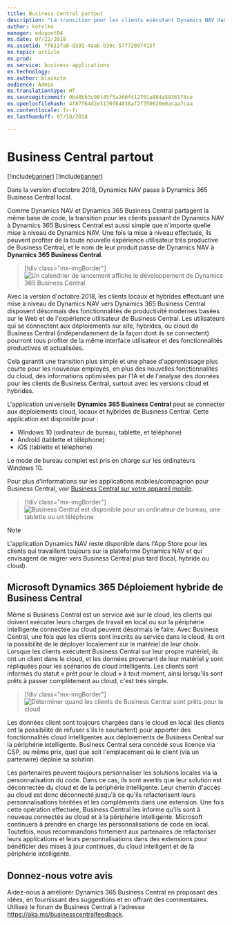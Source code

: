 ```yaml
---
title: Business Central partout
description: "La transition pour les clients exécutant Dynamics NAV dans Dynamics 365 Business Central est aussi simple que n'importe quelle mise à niveau de Dynamics NAV."
author: kotelko
manager: edupont04
ms.date: 07/22/2018
ms.assetid: ff613fa8-d391-4aab-b39c-57772097415f
ms.topic: article
ms.prod: 
ms.service: business-applications
ms.technology: 
ms.author: blazkote
audience: Admin
ms.translationtype: HT
ms.sourcegitcommit: 0b40bb3c98145f5a260f412701a884a5936174ce
ms.openlocfilehash: 4f87f64d2e3170f64036af2f350020e0acaa7caa
ms.contentlocale: fr-fr
ms.lasthandoff: 07/18/2018

---
```

#  <a name="business-central-everywhere"></a>Business Central partout

[!include[banner](../../includes/banner.md)]
[!include[banner](Includes/disclaimer.md)]

Dans la version d'octobre 2018, Dynamics NAV passe à Dynamics 365 Business Central local.  

Comme Dynamics NAV et Dynamics 365 Business Central partagent la même base de code, la transition pour les clients passant de Dynamics NAV à Dynamics 365 Business Central est aussi simple que n'importe quelle mise à niveau de Dynamics NAV. Une fois la mise à niveau effectuée, ils peuvent profiter de la toute nouvelle expérience utilisateur très productive de Business Central, et le nom de leur produit passe de Dynamics NAV à **Dynamics 365 Business Central**.  

> [!div class="mx-imgBorder"]
> ![](media/dynamics-nav-transitions-dynamics365-business-central-premises-1.png "Un calendrier de lancement affiche le développement de Dynamics 365 Business Central")

Avec la version d'octobre 2018, les clients locaux et hybrides effectuant une mise à niveau de Dynamics NAV vers Dynamics 365 Business Central disposent désormais des fonctionnalités de productivité modernes basées sur le Web et de l'expérience utilisateur de Business Central. Les utilisateurs qui se connectent aux déploiements sur site, hybrides, ou cloud de Business Central (indépendamment de la façon dont ils se connectent) pourront tous profiter de la même interface utilisateur et des fonctionnalités productives et actualisées.  

Cela garantit une transition plus simple et une phase d'apprentissage plus courte pour les nouveaux employés, en plus des nouvelles fonctionnalités du cloud, des informations optimisées par l'IA et de l'analyse des données pour les clients de Business Central, surtout avec les versions cloud et hybrides.

L'application universelle **Dynamics 365 Business Central** peut se connecter aux déploiements cloud, locaux et hybrides de Business Central. Cette application est disponible pour :

-   Windows 10 (ordinateur de bureau, tablette, et téléphone)
-   Android (tablette et téléphone)
-   iOS (tablette et téléphone)  

Le mode de bureau complet est pris en charge sur les ordinateurs Windows 10.

Pour plus d'informations sur les applications mobiles/compagnon pour Business Central, voir [Business Central sur votre appareil mobile](https://docs.microsoft.com/dynamics365/business-central/install-mobile-app).

> [!div class="mx-imgBorder"]
> ![](media/bc-everywhere.png "Business Central est disponible pour un ordinateur de bureau, une tablette ou un téléphone")

> [!NOTE]
> L'application Dynamics NAV reste disponible dans l'App Store pour les clients qui travaillent toujours sur la plateforme Dynamics NAV et qui envisagent de migrer vers Business Central plus tard (local, hybride ou cloud).  

## <a name="microsoft-dynamics-365-business-central-hybrid-deployment"></a>Microsoft Dynamics 365 Déploiement hybride de Business Central

Même si Business Central est un service axé sur le cloud, les clients qui doivent exécuter leurs charges de travail en local ou sur la périphérie intelligente connectée au cloud peuvent désormais le faire. Avec Business Central, une fois que les clients sont inscrits au service dans le cloud, ils ont la possibilité de le déployer localement sur le matériel de leur choix. Lorsque les clients exécutent Business Central sur leur propre matériel, ils ont un client dans le cloud, et les données provenant de leur matériel y sont répliquées pour les scénarios de cloud intelligents. Les clients sont informés du statut « prêt pour le cloud » à tout moment, ainsi lorsqu'ils sont prêts à passer complètement au cloud, c'est très simple.  

> [!div class="mx-imgBorder"]
> ![](media/dynamics365-business-central-available-premises-1.png "Déterminer quand les clients de Business Central sont prêts pour le cloud")

Les données client sont toujours chargées dans le cloud en local (les clients ont la possibilité de refuser s'ils le souhaitent) pour apporter des fonctionnalités cloud intelligentes aux déploiements de Business Central sur la périphérie intelligente. Business Central sera concédé sous licence via CSP, au même prix, quel que soit l'emplacement où le client (via un partenaire) déploie sa solution.  

Les partenaires peuvent toujours personnaliser les solutions locales via la personnalisation du code. Dans ce cas, ils sont avertis que leur solution est déconnectée du cloud et de la périphérie intelligente. Leur chemin d'accès au cloud est donc déconnecté jusqu'à ce qu'ils refactorisent leurs personnalisations héritées et les compléments dans une extension. Une fois cette opération effectuée, Business Central les informe qu'ils sont à nouveau connectés au cloud et à la périphérie intelligente. Microsoft continuera à prendre en charge les personnalisations de code en local. Toutefois, nous recommandons fortement aux partenaires de refactoriser leurs applications et leurs personnalisations dans des extensions pour bénéficier des mises à jour continues, du cloud intelligent et de la périphérie intelligente.  

<!--
### Who uses these features
These features are intended for all users and are available without any additional setup.
## Status
### Availability (current availability)
Cloud, on-premises, hybrid
### Regional availability
No regional restrictions. Available in all supported markets for Dynamics 365 Business Central.
-->

## <a name="tell-us-what-you-think"></a>Donnez-nous votre avis
Aidez-nous à améliorer Dynamics 365 Business Central en proposant des idées, en fournissant des suggestions et en offrant des commentaires. Utilisez le forum de Business Central à l'adresse https://aka.ms/businesscentralfeedback.

